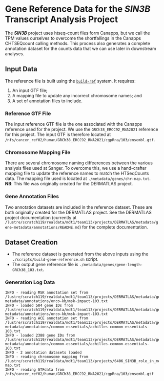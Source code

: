 # Gene Reference Data for the ***SIN3B*** Transcript Analysis Project

The ***SIN3B*** project uses htseq-count files form Canapps, but we call the TPM values ourselves to overcome the shortfallings in the Canapps CHTSEQcount calling methods. This process also generates a complete annotation dataset for the counts data that we can use later in downstream analyses.

## Input Data

The reference file is built using the [`build-ref`](https://gitlab.internal.sanger.ac.uk/ad33/build-ref.git) system.  It requires:

1. An input GTF file;
2. A mapping file to update any incorrect chromosome names; and
3. A set of annotation files to include.

### Reference GTF File

The input reference GTF file is the one associated with the Canapps reference used for the project. We use the `GRCh38_ERCC92_RNA2021` reference for this project. The input GTF is therefore located at `/nfs/cancer_ref02/human/GRCh38_ERCC92_RNA2021/cgpRna/103/ensembl.gtf`.

### Chromosome Mapping File

There are several chromosome naming diffeerences between the various analysis files used at Sanger.  To overcome this, we use a hand-crafter mapping file to update the reference names to match the HTSeqCounts data. The mapping file used is located at `./metadata/genes/chr-map.txt`. **NB**: This file was originally created for the DERMATLAS project.

### Gene Annotation Files

Two annotation datasets are included in the reference dataset.  These are both originally created for the DERMATLAS project.  See the DERMATLAS project documentation (currently at `/lustre/scratch119/realdata/mdt1/team113/projects/DERMATLAS/metadata/gene-metadata/annotations/README.md`) for the complete documentation.

## Dataset Creation

* The reference dataset is generated from the above inputs using the `./scripts/build-gene-reference.sh` script.
* The output gene reference file is `./metadata/genes/gene-length-GRCh38_103.txt`.

### Generation Log Data

~~~log
INFO - reading MSK annotation set from /lustre/scratch119/realdata/mdt1/team113/projects/DERMATLAS/metadata/gene-metadata/annotations/onco-kb/msk-impact-103.txt
INFO - loaded 504 gene IDs from /lustre/scratch119/realdata/mdt1/team113/projects/DERMATLAS/metadata/gene-metadata/annotations/onco-kb/msk-impact-103.txt
INFO - reading ACE annotation set from /lustre/scratch119/realdata/mdt1/team113/projects/DERMATLAS/metadata/gene-metadata/annotations/common-essentials/achilles-common-essentials-103.txt
INFO - loaded 2388 gene IDs from /lustre/scratch119/realdata/mdt1/team113/projects/DERMATLAS/metadata/gene-metadata/annotations/common-essentials/achilles-common-essentials-103.txt
INFO - 2 annotation datasets loaded
INFO - reading chromosome mapping from /lustre/scratch119/realdata/mdt1/team113/projects/6406_SIN3B_role_in_melanoma_resistance_and_progression/metadata/genes/chr-map.txt
INFO - reading GTFdata from /nfs/cancer_ref02/human/GRCh38_ERCC92_RNA2021/cgpRna/103/ensembl.gtf
~~~
